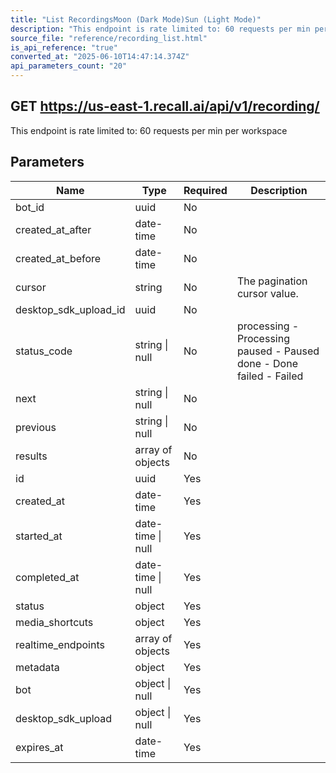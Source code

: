 ```yaml
---
title: "List RecordingsMoon (Dark Mode)Sun (Light Mode)"
description: "This endpoint is rate limited to: 60 requests per min per workspace"
source_file: "reference/recording_list.html"
is_api_reference: "true"
converted_at: "2025-06-10T14:47:14.374Z"
api_parameters_count: "20"
---
```

## GET https://us-east-1.recall.ai/api/v1/recording/

This endpoint is rate limited to: 60 requests per min per workspace

## Parameters

| Name | Type | Required | Description |
| --- | --- | --- | --- |
| bot_id | uuid | No |  |
| created_at_after | date-time | No |  |
| created_at_before | date-time | No |  |
| cursor | string | No | The pagination cursor value. |
| desktop_sdk_upload_id | uuid | No |  |
| status_code | string \| null | No | processing - Processing paused - Paused done - Done failed - Failed |
| next | string \| null | No |  |
| previous | string \| null | No |  |
| results | array of objects | No |  |
| id | uuid | Yes |  |
| created_at | date-time | Yes |  |
| started_at | date-time \| null | Yes |  |
| completed_at | date-time \| null | Yes |  |
| status | object | Yes |  |
| media_shortcuts | object | Yes |  |
| realtime_endpoints | array of objects | Yes |  |
| metadata | object | Yes |  |
| bot | object \| null | Yes |  |
| desktop_sdk_upload | object \| null | Yes |  |
| expires_at | date-time | Yes |  |
